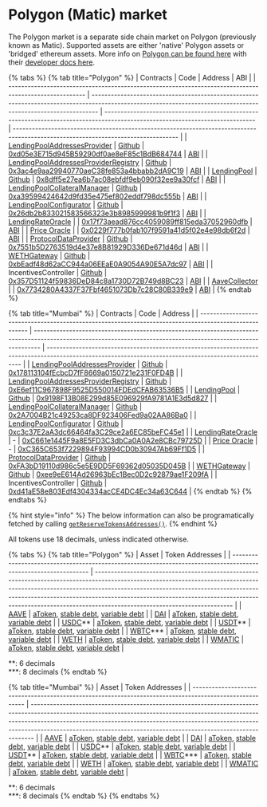 # Polygon (Matic) market

The Polygon market is a separate side chain market on Polygon (previously known as Matic). Supported assets are either 'native' Polygon assets or 'bridged' ethereum assets. More info on [Polygon can be found here](https://polygon.technology) with their [developer docs here](https://docs.matic.network/docs/develop/getting-started).

{% tabs %}
{% tab title="Polygon" %}
| Contracts                                                                                              | Code                                                                                                                                                           | Address                                                                                                                       | ABI                                                                                                                               |
| ------------------------------------------------------------------------------------------------------ | -------------------------------------------------------------------------------------------------------------------------------------------------------------- | ----------------------------------------------------------------------------------------------------------------------------- | --------------------------------------------------------------------------------------------------------------------------------- |
| [LendingPoolAddressesProvider](../the-core-protocol/addresses-provider/)                               | [Github](https://github.com/aave/protocol-v2/blob/ice/mainnet-deployment-03-12-2020/contracts/protocol/configuration/LendingPoolAddressesProvider.sol)         | [0xd05e3E715d945B59290df0ae8eF85c1BdB684744](https://polygonscan.com/address/0xd05e3E715d945B59290df0ae8eF85c1BdB684744#code) | [ABI](http://api.polygonscan.com/api?module=contract&action=getabi&address=0xd05e3E715d945B59290df0ae8eF85c1BdB684744&format=raw) |
| [LendingPoolAddressesProviderRegistry](../the-core-protocol/addresses-provider-registry/)              | [Github](https://github.com/aave/protocol-v2/blob/ice/mainnet-deployment-03-12-2020/contracts/protocol/configuration/LendingPoolAddressesProviderRegistry.sol) | [0x3ac4e9aa29940770aeC38fe853a4bbabb2dA9C19](https://polygonscan.com/address/0x3ac4e9aa29940770aeC38fe853a4bbabb2dA9C19#code) | [ABI](http://api.polygonscan.com/api?module=contract&action=getabi&address=0x3ac4e9aa29940770aeC38fe853a4bbabb2dA9C19&format=raw) |
| [LendingPool](../the-core-protocol/lendingpool/)                                                       | [Github](https://github.com/aave/protocol-v2/blob/ice/mainnet-deployment-03-12-2020/contracts/protocol/lendingpool/LendingPool.sol)                            | [0x8dff5e27ea6b7ac08ebfdf9eb090f32ee9a30fcf](https://polygonscan.com/address/0x8dff5e27ea6b7ac08ebfdf9eb090f32ee9a30fcf#code) | [ABI](http://api.polygonscan.com/api?module=contract&action=getabi&address=0x6a8730f54b8c69ab096c43ff217ca0a350726ac7&format=raw) |
| [LendingPoolCollateralManager](../the-core-protocol/protocol-overview.md#lendingpoolcollateralmanager) | [Github](https://github.com/aave/protocol-v2/blob/ice/mainnet-deployment-03-12-2020/contracts/protocol/lendingpool/LendingPoolCollateralManager.sol)           | [0xa39599424642d9fd35e475ef802eddf798dc555b](https://polygonscan.com/address/0xa39599424642d9fd35e475ef802eddf798dc555b#code) | [ABI](http://api.polygonscan.com/api?module=contract&action=getabi&address=0xa39599424642d9fd35e475ef802eddf798dc555b&format=raw) |
| [LendingPoolConfigurator](../the-core-protocol/protocol-overview.md#lending-pool-configurator)         | [Github](https://github.com/aave/protocol-v2/blob/ice/mainnet-deployment-03-12-2020/contracts/protocol/lendingpool/LendingPoolConfigurator.sol)                | [0x26db2b833021583566323e3b8985999981b9f1f3](https://polygonscan.com/address/0x26db2b833021583566323e3b8985999981b9f1f3#code) | [ABI](http://api.polygonscan.com/api?module=contract&action=getabi&address=0xf70a4d422e772926852ba9044026f169e6ad9492&format=raw) |
| [LendingRateOracle](../the-core-protocol/protocol-overview.md#interest-rate-strategy)                  |                                                                                                                                                                | [0x17f73aead876cc4059089ff815eda37052960dfb](https://polygonscan.com/address/0x17f73aead876cc4059089ff815eda37052960dfb#code) | [ABI](http://api.polygonscan.com/api?module=contract&action=getabi&address=0x17f73aead876cc4059089ff815eda37052960dfb&format=raw) |
| [Price Oracle](../the-core-protocol/price-oracle/)                                                     |                                                                                                                                                                | [0x0229f777b0fab107f9591a41d5f02e4e98db6f2d](https://polygonscan.com/address/0x0229f777b0fab107f9591a41d5f02e4e98db6f2d#code) | [ABI](http://api.polygonscan.com/api?module=contract&action=getabi&address=0x0229f777b0fab107f9591a41d5f02e4e98db6f2d&format=raw) |
| [ProtocolDataProvider](../the-core-protocol/protocol-data-provider/)                                   | [Github](https://github.com/aave/protocol-v2/blob/ice/mainnet-deployment-03-12-2020/contracts/misc/AaveProtocolDataProvider.sol)                               | [0x7551b5D2763519d4e37e8B81929D336De671d46d](https://polygonscan.com/address/0x7551b5D2763519d4e37e8B81929D336De671d46d#code) | [ABI](http://api.polygonscan.com/api?module=contract&action=getabi&address=0x7551b5D2763519d4e37e8B81929D336De671d46d&format=raw) |
| [WETHGateway](../the-core-protocol/weth-gateway.md)                                                    | [Github](https://github.com/aave/protocol-v2/blob/feat/light-deployments/contracts/misc/WETHGateway.sol)                                                       | [0xbEadf48d62aCC944a06EEaE0A9054A90E5A7dc97](https://polygonscan.com/address/0xbEadf48d62aCC944a06EEaE0A9054A90E5A7dc97#code) | [ABI](http://api.polygonscan.com/api?module=contract&action=getabi&address=0xbEadf48d62aCC944a06EEaE0A9054A90E5A7dc97&format=raw) |
| IncentivesController                                                                                   | [Github](https://github.com/aave/aave-stake-v2/blob/feat/deployment-scripts/contracts/stake/AaveIncentivesController.sol)                                      | [0x357D51124f59836DeD84c8a1730D72B749d8BC23](https://polygonscan.com/address/0x357D51124f59836DeD84c8a1730D72B749d8BC23#code) | [ABI](http://api.polygonscan.com/api?module=contract&action=getabi&address=0x2c901a65071c077c78209b06ab2b5d8ec285ab84&format=raw) |
| [AaveCollector](https://docs.aave.com/risk/asset-risk/risk-parameters#reserve-factor)                  |                                                                                                                                                                | [0x7734280A4337F37Fbf4651073Db7c28C80B339e9](https://polygonscan.com/address/0x7734280A4337F37Fbf4651073Db7c28C80B339e9#code) | [ABI](http://api.polygonscan.com/api?module=contract&action=getabi&address=0xdf4a7526c5dc8211ceb8f126cbff9ac20a4c0ed7&format=raw) |
{% endtab %}

{% tab title="Mumbai" %}
| Contracts                                                                                              | Code                                                                                                                                                           | Address                                                                                                                                              |
| ------------------------------------------------------------------------------------------------------ | -------------------------------------------------------------------------------------------------------------------------------------------------------------- | ---------------------------------------------------------------------------------------------------------------------------------------------------- |
| [LendingPoolAddressesProvider](../the-core-protocol/addresses-provider/)                               | [Github](https://github.com/aave/protocol-v2/blob/ice/mainnet-deployment-03-12-2020/contracts/protocol/configuration/LendingPoolAddressesProvider.sol)         | [0x178113104fEcbcD7fF8669a0150721e231F0FD4B](https://explorer-mumbai.maticvigil.com/address/0x178113104fEcbcD7fF8669a0150721e231F0FD4B/transactions) |
| [LendingPoolAddressesProviderRegistry](../the-core-protocol/addresses-provider-registry/)              | [Github](https://github.com/aave/protocol-v2/blob/ice/mainnet-deployment-03-12-2020/contracts/protocol/configuration/LendingPoolAddressesProviderRegistry.sol) | [0xE6ef11C967898F9525D550014FDEdCFAB63536B5](https://explorer-mumbai.maticvigil.com/address/0xE6ef11C967898F9525D550014FDEdCFAB63536B5/transactions) |
| [LendingPool](../the-core-protocol/lendingpool/)                                                       | [Github](https://github.com/aave/protocol-v2/blob/ice/mainnet-deployment-03-12-2020/contracts/protocol/lendingpool/LendingPool.sol)                            | [0x9198F13B08E299d85E096929fA9781A1E3d5d827](https://explorer-mumbai.maticvigil.com/address/0x9198F13B08E299d85E096929fA9781A1E3d5d827/transactions) |
| [LendingPoolCollateralManager](../the-core-protocol/protocol-overview.md#lendingpoolcollateralmanager) | [Github](https://github.com/aave/protocol-v2/blob/ice/mainnet-deployment-03-12-2020/contracts/protocol/lendingpool/LendingPoolCollateralManager.sol)           | [0x2A7004B21c49253ca8DF923406Fed9a02AA86Ba0](https://explorer-mumbai.maticvigil.com/address/0x2A7004B21c49253ca8DF923406Fed9a02AA86Ba0/transactions) |
| [LendingPoolConfigurator](../the-core-protocol/protocol-overview.md#lending-pool-configurator)         | [Github](https://github.com/aave/protocol-v2/blob/ice/mainnet-deployment-03-12-2020/contracts/protocol/lendingpool/LendingPoolConfigurator.sol)                | [0xc3c37E2aA3dc66464fa3C29ce2a6EC85beFC45e1](https://explorer-mumbai.maticvigil.com/address/0xc3c37E2aA3dc66464fa3C29ce2a6EC85beFC45e1/transactions) |
| [LendingRateOracle](../the-core-protocol/protocol-overview.md#interest-rate-strategy)                  | -                                                                                                                                                              | [0xC661e1445F9a8E5FD3C3dbCa0A0A2e8CBc79725D](https://explorer-mumbai.maticvigil.com/address/0xC661e1445F9a8E5FD3C3dbCa0A0A2e8CBc79725D/transactions) |
| [Price Oracle](../the-core-protocol/price-oracle/)                                                     | -                                                                                                                                                              | [0xC365C653f7229894F93994CD0b30947Ab69Ff1D5](https://explorer-mumbai.maticvigil.com/address/0xC365C653f7229894F93994CD0b30947Ab69Ff1D5/transactions) |
| [ProtocolDataProvider](../the-core-protocol/protocol-data-provider/)                                   | [Github](https://github.com/aave/protocol-v2/blob/ice/mainnet-deployment-03-12-2020/contracts/misc/AaveProtocolDataProvider.sol)                               | [0xFA3bD19110d986c5e5E9DD5F69362d05035D045B](https://explorer-mumbai.maticvigil.com/address/0xFA3bD19110d986c5e5E9DD5F69362d05035D045B/transactions) |
| [WETHGateway](../the-core-protocol/weth-gateway.md)                                                    | [Github](https://github.com/aave/protocol-v2/blob/feat/light-deployments/contracts/misc/WETHGateway.sol)                                                       | [0xee9eE614Ad26963bEc1Bec0D2c92879ae1F209fA](https://explorer-mumbai.maticvigil.com/address/0xee9eE614Ad26963bEc1Bec0D2c92879ae1F209fA/transactions) |
| IncentivesController                                                                                   | [Github](https://github.com/aave/aave-stake-v2/blob/feat/deployment-scripts/contracts/stake/AaveIncentivesController.sol)                                      | [0xd41aE58e803Edf4304334acCE4DC4Ec34a63C644](https://explorer-mumbai.maticvigil.com/address/0xd41aE58e803Edf4304334acCE4DC4Ec34a63C644/transactions) |
{% endtab %}
{% endtabs %}

{% hint style="info" %}
The below information can also be programatically fetched by calling [`getReserveTokensAddresses()`](../the-core-protocol/protocol-data-provider/#getreservetokensaddresses).
{% endhint %}

All tokens use 18 decimals, unless indicated otherwise.

{% tabs %}
{% tab title="Polygon" %}
| Asset                                                                                                           | Token Addresses                                                                                                                                                                                                                                                                                                                                                     |
| --------------------------------------------------------------------------------------------------------------- | ------------------------------------------------------------------------------------------------------------------------------------------------------------------------------------------------------------------------------------------------------------------------------------------------------------------------------------------------------------------- |
| [AAVE](https://explorer-mainnet.maticvigil.com/address/0xD6DF932A45C0f255f85145f286eA0b292B21C90B/transactions) | [aToken](https://explorer-mainnet.maticvigil.com/address/0x1d2a0E5EC8E5bBDCA5CB219e649B565d8e5c3360/transactions), [stable debt](https://explorer-mainnet.maticvigil.com/address/0x17912140e780B29Ba01381F088f21E8d75F954F9/transactions), [variable debt](https://explorer-mainnet.maticvigil.com/address/0x1c313e9d0d826662F5CE692134D938656F681350/transactions) |
| [DAI](https://explorer-mainnet.maticvigil.com/address/0x8f3cf7ad23cd3cadbd9735aff958023239c6a063)               | [aToken](https://explorer-mainnet.maticvigil.com/address/0x27F8D03b3a2196956ED754baDc28D73be8830A6e), [stable debt](https://explorer-mainnet.maticvigil.com/address/0x2238101B7014C279aaF6b408A284E49cDBd5DB55), [variable debt](https://explorer-mainnet.maticvigil.com/address/0x75c4d1Fb84429023170086f06E682DcbBF537b7d)                                        |
| [USDC](https://explorer-mainnet.maticvigil.com/address/0x2791bca1f2de4661ed88a30c99a7a9449aa84174)\*\*          | [aToken](https://explorer-mainnet.maticvigil.com/address/0x1a13F4Ca1d028320A707D99520AbFefca3998b7F), [stable debt](https://explorer-mainnet.maticvigil.com/address/0xdeb05676dB0DB85cecafE8933c903466Bf20C572), [variable debt](https://explorer-mainnet.maticvigil.com/address/0x248960A9d75EdFa3de94F7193eae3161Eb349a12)                                        |
| [USDT](https://explorer-mainnet.maticvigil.com/address/0xc2132d05d31c914a87c6611c10748aeb04b58e8f)\*\*          | [aToken](https://explorer-mainnet.maticvigil.com/address/0x60D55F02A771d515e077c9C2403a1ef324885CeC), [stable debt](https://explorer-mainnet.maticvigil.com/address/0xe590cfca10e81FeD9B0e4496381f02256f5d2f61), [variable debt](https://explorer-mainnet.maticvigil.com/address/0x8038857FD47108A07d1f6Bf652ef1cBeC279A2f3)                                        |
| [WBTC](https://explorer-mainnet.maticvigil.com/address/0x1bfd67037b42cf73acf2047067bd4f2c47d9bfd6)\*\*\*        | [aToken](https://explorer-mainnet.maticvigil.com/address/0x5c2ed810328349100A66B82b78a1791B101C9D61), [stable debt](https://explorer-mainnet.maticvigil.com/address/0x2551B15dB740dB8348bFaDFe06830210eC2c2F13), [variable debt](https://explorer-mainnet.maticvigil.com/address/0xF664F50631A6f0D72ecdaa0e49b0c019Fa72a8dC)                                        |
| [WETH](https://explorer-mainnet.maticvigil.com/address/0x7ceb23fd6bc0add59e62ac25578270cff1b9f619)              | [aToken](https://explorer-mainnet.maticvigil.com/address/0x28424507fefb6f7f8E9D3860F56504E4e5f5f390), [stable debt](https://explorer-mainnet.maticvigil.com/address/0xc478cBbeB590C76b01ce658f8C4dda04f30e2C6f), [variable debt](https://explorer-mainnet.maticvigil.com/address/0xeDe17e9d79fc6f9fF9250D9EEfbdB88Cc18038b5)                                        |
| [WMATIC](https://explorer-mainnet.maticvigil.com/address/0x0d500b1d8e8ef31e21c99d1db9a6444d3adf1270)            | [aToken](https://explorer-mainnet.maticvigil.com/address/0x8dF3aad3a84da6b69A4DA8aeC3eA40d9091B2Ac4), [stable debt](https://explorer-mainnet.maticvigil.com/address/0xb9A6E29fB540C5F1243ef643EB39b0AcbC2e68E3), [variable debt](https://explorer-mainnet.maticvigil.com/address/0x59e8E9100cbfCBCBAdf86b9279fa61526bBB8765)                                        |

&#x20;\*\*: 6 decimals\
&#x20;\*\*\*: 8 decimals
{% endtab %}

{% tab title="Mumbai" %}
| Asset                                                                                                   | Token Addresses                                                                                                                                                                                                                                                                                                           |
| ------------------------------------------------------------------------------------------------------- | ------------------------------------------------------------------------------------------------------------------------------------------------------------------------------------------------------------------------------------------------------------------------------------------------------------------------- |
| [AAVE](https://explorer-mumbai.maticvigil.com/address/0x341d1f30e77D3FBfbD43D17183E2acb9dF25574E)       | [aToken](https://explorer-mumbai.maticvigil.com/address/0x7ec62b6fC19174255335C8f4346E0C2fcf870a6B), [stable debt](https://explorer-mumbai.maticvigil.com/address/0x14bD9790e15294608Df4160dcF45B64adBFdCBaA), [variable debt](https://explorer-mumbai.maticvigil.com/address/0x5A6659794E3Fe10eee90833B36a4819953AaB9A1) |
| [DAI](https://explorer-mumbai.maticvigil.com/address/0x001B3B4d0F3714Ca98ba10F6042DaEbF0B1B7b6F)        | [aToken](https://explorer-mumbai.maticvigil.com/address/0x639cB7b21ee2161DF9c882483C9D55c90c20Ca3e), [stable debt](https://explorer-mumbai.maticvigil.com/address/0x10dec6dF64d0ebD271c8AdD492Af4F5594358919), [variable debt](https://explorer-mumbai.maticvigil.com/address/0x6D29322ba6549B95e98E9B08033F5ffb857f19c5) |
| [USDC](https://explorer-mumbai.maticvigil.com/address/0x2058A9D7613eEE744279e3856Ef0eAda5FCbaA7e)\*\*   | [aToken](https://explorer-mumbai.maticvigil.com/address/0x2271e3Fef9e15046d09E1d78a8FF038c691E9Cf9), [stable debt](https://explorer-mumbai.maticvigil.com/address/0x83A7bC369cFd55D9F00267318b6D221fb9Fa739F), [variable debt](https://explorer-mumbai.maticvigil.com/address/0x05771A896327ee702F965FB6E4A35A9A57C84a2a) |
| [USDT](https://explorer-mumbai.maticvigil.com/address/0xBD21A10F619BE90d6066c941b04e340841F1F989)\*\*   | [aToken](https://explorer-mumbai.maticvigil.com/address/0xF8744C0bD8C7adeA522d6DDE2298b17284A79D1b), [stable debt](https://explorer-mumbai.maticvigil.com/address/0xdD250d4e7ff5f7414F3EBe8fcBbB13583191BDaC), [variable debt](https://explorer-mumbai.maticvigil.com/address/0x6C0a86573a63672D8a66C037036e441A59086d68) |
| [WBTC](https://explorer-mumbai.maticvigil.com/address/0x0d787a4a1548f673ed375445535a6c7A1EE56180)\*\*\* | [aToken](https://explorer-mumbai.maticvigil.com/address/0xc9276ECa6798A14f64eC33a526b547DAd50bDa2F), [stable debt](https://explorer-mumbai.maticvigil.com/address/0x29A36d45e8d9f446EC9529b28907bc850B398154), [variable debt](https://explorer-mumbai.maticvigil.com/address/0xc156967272b7177DcE40E3b3E7c4269f750F3160) |
| [WETH](https://explorer-mumbai.maticvigil.com/address/0x3C68CE8504087f89c640D02d133646d98e64ddd9)       | [aToken](https://explorer-mumbai.maticvigil.com/address/0x7aE20397Ca327721F013BB9e140C707F82871b56), [stable debt](https://explorer-mumbai.maticvigil.com/address/0x35D88812d32b966da90db9F546fbf43553C4F35b), [variable debt](https://explorer-mumbai.maticvigil.com/address/0x0F2656e068b77cdA65213Ef25705B728d5C73340) |
| [WMATIC](https://explorer-mumbai.maticvigil.com/address/0x9c3C9283D3e44854697Cd22D3Faa240Cfb032889)     | [aToken](https://mumbai.polygonscan.com/address/0xF45444171435d0aCB08a8af493837eF18e86EE27), [stable debt](https://explorer-mumbai.maticvigil.com/address/0xfeedbD76ac61616f270911CCaBb43a36380f40ae), [variable debt](https://explorer-mumbai.maticvigil.com/address/0x11b884339E453E3d66A8E22246782D40E62cB5F2)         |

&#x20;\*\*: 6 decimals\
&#x20;\*\*\*: 8 decimals
{% endtab %}
{% endtabs %}
